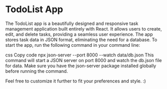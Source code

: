 <h1>TodoList App</h1>
The TodoList app is a beautifully designed and responsive task management application built entirely with React. It allows users to create, edit, and delete tasks, providing a seamless user experience. The app stores task data in JSON format, eliminating the need for a database. To start the app, run the following command in your command line:

css
Copy code
npx json-server --port 8000 --watch data/db.json
This command will start a JSON server on port 8000 and watch the db.json file for data. Make sure you have the json-server package installed globally before running the command.

Feel free to customize it further to fit your preferences and style. :)
